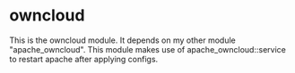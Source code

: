 # owncloud #

This is the owncloud module. It depends on my other module "apache_owncloud".  This module makes use of apache_owncloud::service to restart apache after applying configs.
